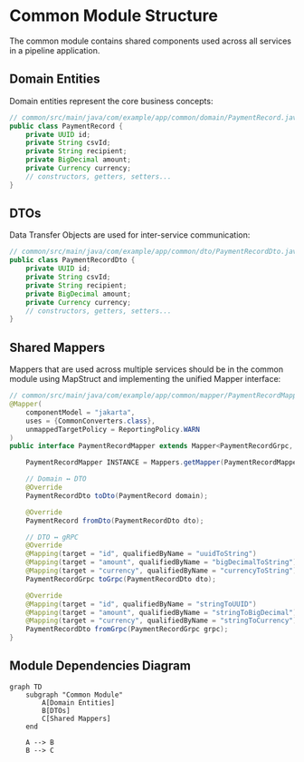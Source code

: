 # Common Module Structure

The common module contains shared components used across all services in a pipeline application.

## Domain Entities

Domain entities represent the core business concepts:

```java
// common/src/main/java/com/example/app/common/domain/PaymentRecord.java
public class PaymentRecord {
    private UUID id;
    private String csvId;
    private String recipient;
    private BigDecimal amount;
    private Currency currency;
    // constructors, getters, setters...
}
```

## DTOs

Data Transfer Objects are used for inter-service communication:

```java
// common/src/main/java/com/example/app/common/dto/PaymentRecordDto.java
public class PaymentRecordDto {
    private UUID id;
    private String csvId;
    private String recipient;
    private BigDecimal amount;
    private Currency currency;
    // constructors, getters, setters...
}
```

## Shared Mappers

Mappers that are used across multiple services should be in the common module using MapStruct and implementing the unified Mapper interface:

```java
// common/src/main/java/com/example/app/common/mapper/PaymentRecordMapper.java
@Mapper(
    componentModel = "jakarta",
    uses = {CommonConverters.class},
    unmappedTargetPolicy = ReportingPolicy.WARN
)
public interface PaymentRecordMapper extends Mapper<PaymentRecordGrpc, PaymentRecordDto, PaymentRecord> {

    PaymentRecordMapper INSTANCE = Mappers.getMapper(PaymentRecordMapper.class);

    // Domain ↔ DTO
    @Override
    PaymentRecordDto toDto(PaymentRecord domain);

    @Override
    PaymentRecord fromDto(PaymentRecordDto dto);

    // DTO ↔ gRPC
    @Override
    @Mapping(target = "id", qualifiedByName = "uuidToString")
    @Mapping(target = "amount", qualifiedByName = "bigDecimalToString")
    @Mapping(target = "currency", qualifiedByName = "currencyToString")
    PaymentRecordGrpc toGrpc(PaymentRecordDto dto);

    @Override
    @Mapping(target = "id", qualifiedByName = "stringToUUID")
    @Mapping(target = "amount", qualifiedByName = "stringToBigDecimal")
    @Mapping(target = "currency", qualifiedByName = "stringToCurrency")
    PaymentRecordDto fromGrpc(PaymentRecordGrpc grpc);
}
```

## Module Dependencies Diagram

```mermaid
graph TD
    subgraph "Common Module"
        A[Domain Entities]
        B[DTOs]
        C[Shared Mappers]
    end
    
    A --> B
    B --> C
```